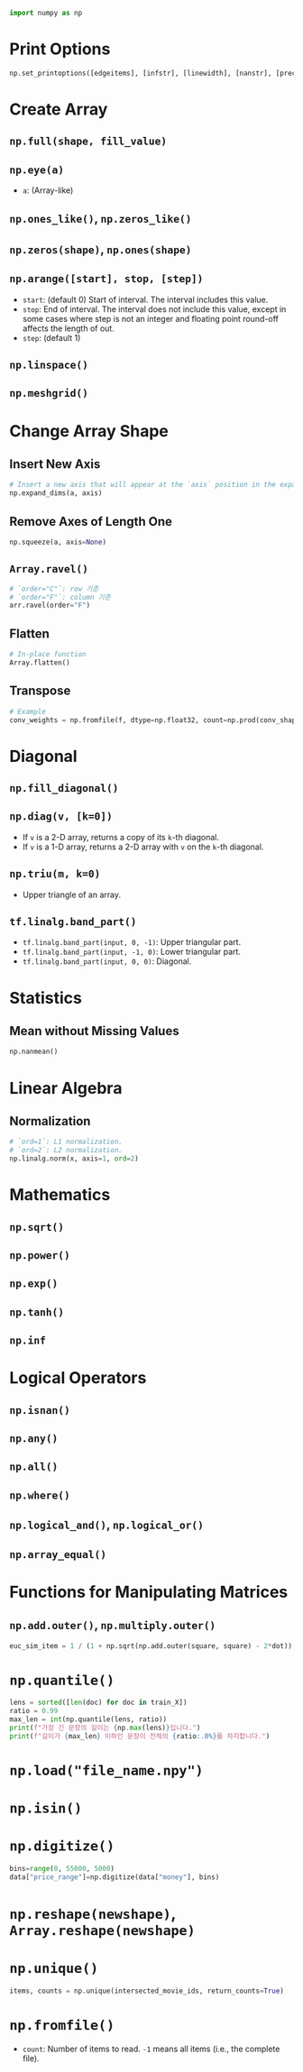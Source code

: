 ```python
import numpy as np
```
# Print Options
```python
np.set_printoptions([edgeitems], [infstr], [linewidth], [nanstr], [precision], [suppress], [threshold], [formatter])
```

# Create Array
## `np.full(shape, fill_value)`
## `np.eye(a)`
- `a`: (Array-like)
## `np.ones_like()`, `np.zeros_like()`
## `np.zeros(shape)`, `np.ones(shape)`
## `np.arange([start], stop, [step])`
- `start`: (default 0) Start of interval. The interval includes this value.
- `stop`: End of interval. The interval does not include this value, except in some cases where step is not an integer and floating point round-off affects the length of out.
- `step`: (default 1)
## `np.linspace()`
## `np.meshgrid()`

# Change Array Shape
## Insert New Axis
```python
# Insert a new axis that will appear at the `axis` position in the expanded array shape.
np.expand_dims(a, axis)
```
## Remove Axes of Length One
```python
np.squeeze(a, axis=None)
```
## `Array.ravel()`
```python
# `order="C"`: row 기준
# `order="F"`: column 기준
arr.ravel(order="F")	
```
## Flatten
```python
# In-place function
Array.flatten()
```
## Transpose
```python
# Example
conv_weights = np.fromfile(f, dtype=np.float32, count=np.prod(conv_shape)).reshape(conv_shape).transpose((2, 3, 1, 0))
```

# Diagonal
## `np.fill_diagonal()`
## `np.diag(v, [k=0])`
- If `v` is a 2-D array, returns a copy of its `k`-th diagonal.
- If `v` is a 1-D array, returns a 2-D array with `v` on the `k`-th diagonal.
## `np.triu(m, k=0)`
- Upper triangle of an array.
## `tf.linalg.band_part()`
- `tf.linalg.band_part(input, 0, -1)`: Upper triangular part.
- `tf.linalg.band_part(input, -1, 0)`: Lower triangular part.
- `tf.linalg.band_part(input, 0, 0)`: Diagonal.

# Statistics
## Mean without Missing Values
```python
np.nanmean()
```

# Linear Algebra
## Normalization
```python
# `ord=1`: L1 normalization.
# `ord=2`: L2 normalization.
np.linalg.norm(x, axis=1, ord=2)
```

# Mathematics
## `np.sqrt()`
## `np.power()`
## `np.exp()`
## `np.tanh()`
## `np.inf`

# Logical Operators
## `np.isnan()`
## `np.any()`
## `np.all()`
## `np.where()`
## `np.logical_and()`, `np.logical_or()`
## `np.array_equal()`

# Functions for Manipulating Matrices
## `np.add.outer()`, `np.multiply.outer()`
```python
euc_sim_item = 1 / (1 + np.sqrt(np.add.outer(square, square) - 2*dot))
```

# `np.quantile()`
```python
lens = sorted([len(doc) for doc in train_X])
ratio = 0.99
max_len = int(np.quantile(lens, ratio))
print(f"가장 긴 문장의 길이는 {np.max(lens)}입니다.")
print(f"길이가 {max_len} 이하인 문장이 전체의 {ratio:.0%}를 차지합니다.")
```

# `np.load("file_name.npy")`


# `np.isin()`
# `np.digitize()`
```python		
bins=range(0, 55000, 5000)
data["price_range"]=np.digitize(data["money"], bins)
```
# `np.reshape(newshape)`, `Array.reshape(newshape)`
# `np.unique()`
```python
items, counts = np.unique(intersected_movie_ids, return_counts=True)
```
# `np.fromfile()`
- `count`: Number of items to read. `-1` means all items (i.e., the complete file).

